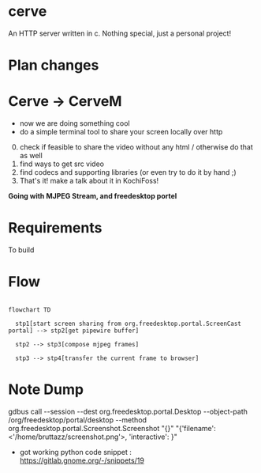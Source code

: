 # cerve

An HTTP server written in c.
Nothing special, just a personal project!


# Plan changes

# Cerve -> CerveM

- now we are doing something cool
- do a simple terminal tool to share your screen locally over http

0. check if feasible to share the video without any html / otherwise do that as well
1. find ways to get src video
2. find codecs and supporting libraries (or even try to do it by hand ;)
3. That's it! make a talk about it in KochiFoss!

**Going with MJPEG Stream, and freedesktop portel**



# Requirements

To build



# Flow

```mermaid

flowchart TD

  stp1[start screen sharing from org.freedesktop.portal.ScreenCast portal] --> stp2[get pipewire buffer]

  stp2 --> stp3[compose mjpeg frames]

  stp3 --> stp4[transfer the current frame to browser]

```




# Note Dump

gdbus call --session            --dest org.freedesktop.portal.Desktop            --object-path /org/freedesktop/portal/desktop            --method org.freedesktop.portal.Screenshot.Screenshot            "{}" "{'filename': <'/home/bruttazz/screenshot.png'>, 'interactive': <false>}"



- got working python code snippet : https://gitlab.gnome.org/-/snippets/19
